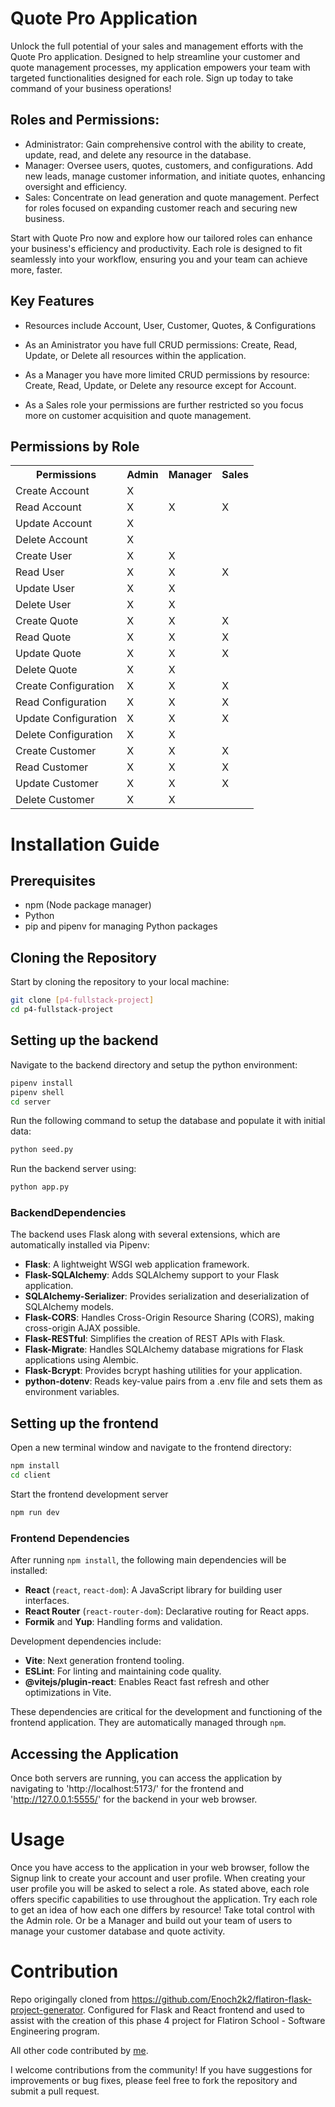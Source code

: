 # Quote Pro Application

Unlock the full potential of your sales and management efforts with the Quote Pro application. Designed to help streamline your customer and quote management processes, my application empowers your team with targeted functionalities designed for each role. Sign up today to take command of your business operations!

## Roles and Permissions:
<ul>
    <li>Administrator: Gain comprehensive control with the ability to create, update, read, and delete any resource in the database.</li>
    <li>Manager: Oversee users, quotes, customers, and configurations. Add new leads, manage customer information, and initiate quotes, enhancing oversight and efficiency.</li>
    <li>Sales: Concentrate on lead generation and quote management. Perfect for roles focused on expanding customer reach and securing new business.</li>
</ul>

Start with Quote Pro now and explore how our tailored roles can enhance your business's efficiency and productivity. Each role is designed to fit seamlessly into your workflow, ensuring you and your team can achieve more, faster.</li>


## Key Features

- Resources include Account, User, Customer, Quotes, & Configurations

- As an Aministrator you have full CRUD permissions: Create, Read, Update, or Delete all resources within the application.

- As a Manager you have more limited CRUD permissions by resource: Create, Read, Update, or Delete any resource except for Account.

- As a Sales role your permissions are further restricted so you focus more on customer acquisition and quote management.

## Permissions by Role

<table>
    <tr>
        <th>Permissions</th>
        <th>Admin</th>
        <th>Manager</th>
        <th>Sales</th>
    </tr>
    <tr>
        <td>Create Account</td>
        <td>X</td>
        <td></td>
        <td></td>
    </tr>
    <tr>
        <td>Read Account</td>
        <td>X</td>
        <td>X</td>
        <td>X</td>
    </tr>
    <tr>
        <td>Update Account</td>
        <td>X</td>
        <td></td>
        <td></td>
    </tr>
    <tr>
        <td>Delete Account</td>
        <td>X</td>
        <td></td>
        <td></td>
    </tr>
    <tr>
        <td>Create User</td>
        <td>X</td>
        <td>X</td>
        <td></td>
    </tr>
    <tr>
        <td>Read User</td>
        <td>X</td>
        <td>X</td>
        <td>X</td>
    </tr>
    <tr>
        <td>Update User</td>
        <td>X</td>
        <td>X</td>
        <td></td>
    </tr>
    <tr>
        <td>Delete User</td>
        <td>X</td>
        <td>X</td>
        <td></td>
    </tr>
    <tr>
        <td>Create Quote</td>
        <td>X</td>
        <td>X</td>
        <td>X</td>
    </tr>
    <tr>
        <td>Read Quote</td>
        <td>X</td>
        <td>X</td>
        <td>X</td>
    </tr>
    <tr>
        <td>Update Quote</td>
        <td>X</td>
        <td>X</td>
        <td>X</td>
    </tr>
    <tr>
        <td>Delete Quote</td>
        <td>X</td>
        <td>X</td>
        <td></td>
    </tr>
    <tr>
        <td>Create Configuration</td>
        <td>X</td>
        <td>X</td>
        <td>X</td>
    </tr>
    <tr>
        <td>Read Configuration</td>
        <td>X</td>
        <td>X</td>
        <td>X</td>
    </tr>
    <tr>
        <td>Update Configuration</td>
        <td>X</td>
        <td>X</td>
        <td>X</td>
    </tr>
    <tr>
        <td>Delete Configuration</td>
        <td>X</td>
        <td>X</td>
        <td></td>
    </tr>
    <tr>
        <td>Create Customer</td>
        <td>X</td>
        <td>X</td>
        <td>X</td>
    </tr>
    <tr>
        <td>Read Customer</td>
        <td>X</td>
        <td>X</td>
        <td>X</td>
    </tr>
    <tr>
        <td>Update Customer</td>
        <td>X</td>
        <td>X</td>
        <td>X</td>
    </tr>
    <tr>
        <td>Delete Customer</td>
        <td>X</td>
        <td>X</td>
        <td></td>
    </tr>
</table>


# Installation Guide

## Prerequisites

- npm (Node package manager)
- Python
- pip and pipenv for managing Python packages

## Cloning the Repository

Start by cloning the repository to your local machine:

```bash
git clone [p4-fullstack-project]
cd p4-fullstack-project
```
## Setting up the backend

Navigate to the backend directory and setup the python environment:
```bash
pipenv install
pipenv shell
cd server
```

Run the following command to setup the database and populate it with initial data:
```bash
python seed.py
```

Run the backend server using:
```bash
python app.py
```

### BackendDependencies
The backend uses Flask along with several extensions, which are automatically installed via Pipenv:

- **Flask**: A lightweight WSGI web application framework.
- **Flask-SQLAlchemy**: Adds SQLAlchemy support to your Flask application.
- **SQLAlchemy-Serializer**: Provides serialization and deserialization of SQLAlchemy models.
- **Flask-CORS**: Handles Cross-Origin Resource Sharing (CORS), making cross-origin AJAX possible.
- **Flask-RESTful**: Simplifies the creation of REST APIs with Flask.
- **Flask-Migrate**: Handles SQLAlchemy database migrations for Flask applications using Alembic.
- **Flask-Bcrypt**: Provides bcrypt hashing utilities for your application.
- **python-dotenv**: Reads key-value pairs from a .env file and sets them as environment variables.


## Setting up the frontend

Open a new terminal window and navigate to the frontend directory:
```bash
npm install
cd client
```
Start the frontend development server
```bash
npm run dev
```

### Frontend Dependencies

After running `npm install`, the following main dependencies will be installed:
- **React** (`react`, `react-dom`): A JavaScript library for building user interfaces.
- **React Router** (`react-router-dom`): Declarative routing for React apps.
- **Formik** and **Yup**: Handling forms and validation.

Development dependencies include:
- **Vite**: Next generation frontend tooling.
- **ESLint**: For linting and maintaining code quality.
- **@vitejs/plugin-react**: Enables React fast refresh and other optimizations in Vite.

These dependencies are critical for the development and functioning of the frontend application. They are automatically managed through `npm`.


## Accessing the Application

Once both servers are running, you can access the application by navigating to 'http://localhost:5173/' for the frontend and 'http://127.0.0.1:5555/' for the backend in your web browser.


# Usage

Once you have access to the application in your web browser, follow the Signup link to create your account and user profile.  When creating your user profile you will be asked to select a role. As stated above, each role offers specific capabilities to use throughout the application.  Try each role to get an idea of how each one differs by resource! Take total control with the Admin role. Or be a Manager and build out your team of users to manage your customer database and quote activity.


# Contribution

Repo origingally cloned from https://github.com/Enoch2k2/flatiron-flask-project-generator. Configured for Flask and React frontend and used to assist with the creation of this phase 4 project for Flatiron School - Software Engineering program.

All other code contributed by [me](https://github.com/N2IT). 

I welcome contributions from the community! If you have suggestions for improvements or bug fixes, please feel free to fork the repository and submit a pull request.